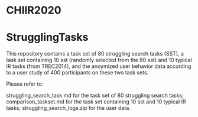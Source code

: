 # CHIIR2020

# StrugglingTasks
This repository contains a task set of 80 struggling search tasks (SST), a task set containing 10 sst (randomly selected from the 80 sst) and 10 typical IR tasks (from TREC2014), and the anoymized user behavior data according to a user study of 400 participants on these two task sets.

Please refer to:

struggling_search_task.md for the task set of 80 struggling search tasks;
comparison_taskset.md for the task set containing 10 sst and 10 typical IR tasks;
struggling_search_logs.zip for the user data.
